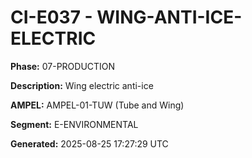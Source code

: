 # CI-E037 - WING-ANTI-ICE-ELECTRIC

**Phase:** 07-PRODUCTION

**Description:** Wing electric anti-ice

**AMPEL:** AMPEL-01-TUW (Tube and Wing)

**Segment:** E-ENVIRONMENTAL

**Generated:** 2025-08-25 17:27:29 UTC

